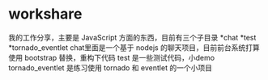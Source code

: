 workshare
=========
我的工作分享，主要是 JavaScript 方面的东西，目前有三个子目录
*chat
*test
*tornado_eventlet
chat里面是一个基于 nodejs 的聊天项目，目前前台系统打算使用 bootstrap 替换，重构下代码
test 是一些测试代码，小demo
tornado_eventlet 是练习使用 tornado 和 eventlet 的一个小项目


